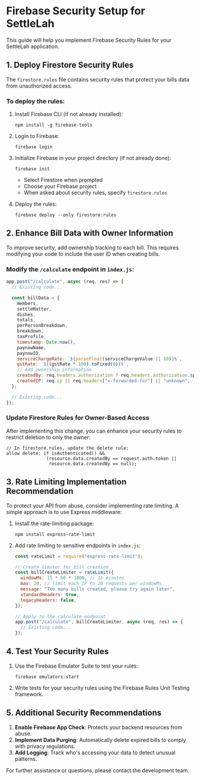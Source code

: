 # Firebase Security Setup for SettleLah

This guide will help you implement Firebase Security Rules for your SettleLah application.

## 1. Deploy Firestore Security Rules

The `firestore.rules` file contains security rules that protect your bills data from unauthorized access.

### To deploy the rules:

1. Install Firebase CLI (if not already installed):

   ```
   npm install -g firebase-tools
   ```

2. Login to Firebase:

   ```
   firebase login
   ```

3. Initialize Firebase in your project directory (if not already done):

   ```
   firebase init
   ```

   - Select Firestore when prompted
   - Choose your Firebase project
   - When asked about security rules, specify `firestore.rules`

4. Deploy the rules:
   ```
   firebase deploy --only firestore:rules
   ```

## 2. Enhance Bill Data with Owner Information

To improve security, add ownership tracking to each bill. This requires modifying your code to include the user ID when creating bills.

### Modify the `/calculate` endpoint in `index.js`:

```javascript
app.post("/calculate", async (req, res) => {
  // Existing code...

  const billData = {
    members,
    settleMatter,
    dishes,
    totals,
    perPersonBreakdown,
    breakdown,
    taxProfile,
    timestamp: Date.now(),
    paynowName,
    paynowID,
    serviceChargeRate: `${parseFloat(serviceChargeValue || 10)}%`,
    gstRate: `${(gstRate * 100).toFixed(0)}%`,
    // Add ownership information
    createdBy: req.headers.authorization ? req.headers.authorization.split(" ")[1] : null,
    createdIP: req.ip || req.headers["x-forwarded-for"] || "unknown",
  };

  // Existing code...
});
```

### Update Firestore Rules for Owner-Based Access

After implementing this change, you can enhance your security rules to restrict deletion to only the owner:

```
// In firestore.rules, update the delete rule:
allow delete: if isAuthenticated() &&
               (resource.data.createdBy == request.auth.token ||
                resource.data.createdBy == null);
```

## 3. Rate Limiting Implementation Recommendation

To protect your API from abuse, consider implementing rate limiting. A simple approach is to use Express middleware:

1. Install the rate-limiting package:

   ```
   npm install express-rate-limit
   ```

2. Add rate limiting to sensitive endpoints in `index.js`:

   ```javascript
   const rateLimit = require("express-rate-limit");

   // Create limiter for bill creation
   const billCreateLimiter = rateLimit({
     windowMs: 15 * 60 * 1000, // 15 minutes
     max: 20, // limit each IP to 20 requests per windowMs
     message: "Too many bills created, please try again later",
     standardHeaders: true,
     legacyHeaders: false,
   });

   // Apply to the calculate endpoint
   app.post("/calculate", billCreateLimiter, async (req, res) => {
     // Existing code...
   });
   ```

## 4. Test Your Security Rules

1. Use the Firebase Emulator Suite to test your rules:

   ```
   firebase emulators:start
   ```

2. Write tests for your security rules using the Firebase Rules Unit Testing framework.

## 5. Additional Security Recommendations

1. **Enable Firebase App Check**: Protects your backend resources from abuse.
2. **Implement Data Purging**: Automatically delete expired bills to comply with privacy regulations.
3. **Add Logging**: Track who's accessing your data to detect unusual patterns.

For further assistance or questions, please contact the development team.

